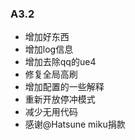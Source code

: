  ### A3.2
- 增加好东西
- 增加log信息
- 增加去除qq的ue4
- 修复全局高刷
- 增加配置的一些解释
- 重新开放停冲模式
- 减少无用代码
- 感谢@Hatsune miku捐款
